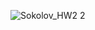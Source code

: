 ![Sokolov_HW2 2](https://github.com/SokolovYar/EntityApp/assets/143128087/b8be2d90-1ec7-439a-8068-c915a54e486b)
